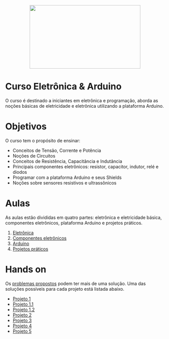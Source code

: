 <p align="center">
<img width="350" height="200" src="https://images.unsplash.com/photo-1586920740099-f3ceb65bc51e?ixlib=rb-1.2.1&ixid=eyJhcHBfaWQiOjEyMDd9&auto=format&fit=crop&w=889&q=80" >
</p>

# Curso Eletrônica & Arduino
  O curso é destinado a iniciantes em eletrônica e programação, aborda as noções básicas de eletricidade e eletrônica utilizando a plataforma Arduino.
# Objetivos
  O curso tem o propósito de ensinar:
  
+ Conceitos de Tensão, Corrente e Potência
+ Noções de Circuitos
+ Conceitos de Resistência, Capacitância e Indutância
+ Principais componentes eletrônicos: resistor, capacitor, indutor, relé e diodos
+ Programar com a plataforma Arduino e seus Shields
+ Noções sobre sensores resistivos e ultrassônicos

# Aulas
  As aulas estão divididas em quatro partes: eletrônica e eletricidade básica, componentes eletrônicos, plataforma 
Arduino e projetos práticos. 
  
1) [Eletrônica](https://drive.google.com/file/d/1c8TE_ZjwLsKb_w1QWu0qlP1zv8hC5nDh/view?usp=sharing)
2) [Componentes eletrônicos](https://drive.google.com/file/d/1Xh2xe1QQTXV8Y_CCEdwxo691U4seqFA4/view?usp=sharing)
3) [Arduino](https://drive.google.com/file/d/1rog5Ipr6qMO2JEyGbkiq3DMGXxlbsHVk/view?usp=sharing)
4) [Projetos práticos](https://drive.google.com/file/d/1netgyv-QbmtrNS8TTLPygUrCrWF9OQZo/view?usp=sharing)

# Hands on

  Os [problemas propostos](https://drive.google.com/file/d/1netgyv-QbmtrNS8TTLPygUrCrWF9OQZo/view?usp=sharing) podem ter mais de uma solução. Uma das soluções possíveis para cada projeto está listada abaixo.
  
  + [Projeto 1](https://github.com/FelipeCamargoXavier/cursoEletronicaArduino/tree/master/projeto1)
  + [Projeto 1.1](https://github.com/FelipeCamargoXavier/cursoEletronicaArduino/tree/master/projeto1.1)
  + [Projeto 1.2](https://github.com/FelipeCamargoXavier/cursoEletronicaArduino/tree/master/projeto1.2)
  + [Projeto 2](https://github.com/FelipeCamargoXavier/cursoEletronicaArduino/tree/master/projeto2)
  + [Projeto 3](https://github.com/FelipeCamargoXavier/cursoEletronicaArduino/tree/master/projeto3)
  + [Projeto 4](https://github.com/FelipeCamargoXavier/cursoEletronicaArduino/tree/master/projeto4)
  + [Projeto 5](https://github.com/FelipeCamargoXavier/cursoEletronicaArduino/tree/master/projeto5)
